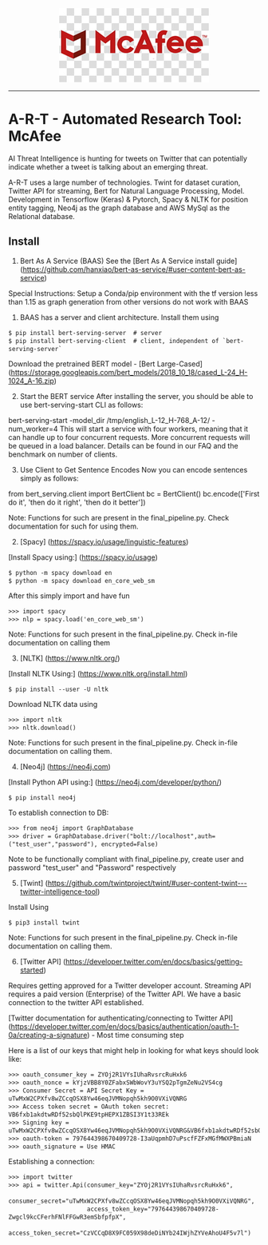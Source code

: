 <div align="center">
  <img src="./Images/McAfee_Logo.jpg">
</div>

--------------------------------------------------------------------------------

# A-R-T - Automated Research Tool: McAfee

AI Threat Intelligence is hunting for tweets on Twitter that can potentially indicate whether a tweet is talking about an emerging threat.

A-R-T uses a large number of technologies. Twint for dataset curation, Twitter API for streaming, Bert for Natural Language Processing, Model. Development in Tensorflow (Keras) & Pytorch, Spacy & NLTK for position entity tagging, Neo4j as the graph database and AWS MySql as the Relational database. 

## Install

1) Bert As A Service (BAAS)
  See the [Bert As A Service install guide] (https://github.com/hanxiao/bert-as-service/#user-content-bert-as-service)

  Special Instructions: Setup a Conda/pip environment with the tf version less than 1.15 as graph generation from other versions do not work with BAAS

  1. BAAS has a server and client architecture. Install them using 

  ```
  $ pip install bert-serving-server  # server
  $ pip install bert-serving-client  # client, independent of `bert-serving-server`
  ```

  Download the pretrained BERT model - [Bert Large-Cased] (https://storage.googleapis.com/bert_models/2018_10_18/cased_L-24_H-1024_A-16.zip)

  2. Start the BERT service
  After installing the server, you should be able to use bert-serving-start CLI as follows:

  bert-serving-start -model_dir /tmp/english_L-12_H-768_A-12/ -num_worker=4 
  This will start a service with four workers, meaning that it can handle up to four concurrent requests. More concurrent requests will be queued in a load balancer. Details can be found in our FAQ and the benchmark on number of clients.

  3. Use Client to Get Sentence Encodes
  Now you can encode sentences simply as follows:

  from bert_serving.client import BertClient
  bc = BertClient()
  bc.encode(['First do it', 'then do it right', 'then do it better'])

  Note: Functions for such are present in the final_pipeline.py. Check documentation for such for using them.

2. [Spacy] (https://spacy.io/usage/linguistic-features)

  [Install Spacy using:] (https://spacy.io/usage)

  ```
  $ python -m spacy download en
  $ python -m spacy download en_core_web_sm
  ```

  After this simply import and have fun

  ```
  >>> import spacy
  >>> nlp = spacy.load('en_core_web_sm')
  ```
  Note: Functions for such present in the final_pipeline.py. Check in-file documentation on calling them
  
3. [NLTK] (https://www.nltk.org/)

  [Install NLTK Using:] (https://www.nltk.org/install.html)

  ```
  $ pip install --user -U nltk
  ```

  Download NLTK data using

  ```
  >>> import nltk
  >>> nltk.download()
  ```

  Note: Functions for such present in the final_pipeline.py. Check in-file documentation on calling them.

4. [Neo4j] (https://neo4j.com)

  [Install Python API using:] (https://neo4j.com/developer/python/)

  ```
  $ pip install neo4j
  ```

  To establish connection to DB:

  ```
  >>> from neo4j import GraphDatabase
  >>> driver = GraphDatabase.driver("bolt://localhost",auth=("test_user","password"), encrypted=False)
  ```

  Note to be functionally compliant with final_pipeline.py, create user and password "test_user" and "Password" respectively

5. [Twint] (https://github.com/twintproject/twint/#user-content-twint---twitter-intelligence-tool)

  Install Using

  ```
  $ pip3 install twint
  ```

  Note: Functions for such present in the final_pipeline.py. Check in-file documentation on calling them.

6. [Twitter API] (https://developer.twitter.com/en/docs/basics/getting-started)

Requires getting approved for a Twitter developer account. Streaming API requires a paid version (Enterprise) of the Twitter API. We have a basic connection to the twitter API established.

[Twitter documentation for authenticating/connecting to Twitter API] (https://developer.twitter.com/en/docs/basics/authentication/oauth-1-0a/creating-a-signature) - Most time consuming step

Here is a list of our keys that might help in looking for what keys should look like:

```
>>> oauth_consumer_key = ZYOj2R1VYsIUhaRvsrcRuHxk6
>>> oauth_nonce = kYjzVBB8Y0ZFabxSWbWovY3uYSQ2pTgmZeNu2VS4cg
>>> Consumer Secret = API Secret Key = uTwMxW2CPXfv8wZCcqOSX8Yw46eqJVMNopqh5kh9O0VXiVQNRG
>>> Access token secret = OAuth token secret: VB6fxb1akdtwRDf52sbQlPKE9tpHEPX1ZBSI3Y1t33REk
>>> Signing key = uTwMxW2CPXfv8wZCcqOSX8Yw46eqJVMNopqh5kh9O0VXiVQNRG&VB6fxb1akdtwRDf52sbQlPKE9tpHEPX1ZBSI3Y1t33REk
>>> oauth-token = 797644398670409728-I3aUqpmhD7uPscfFZFxMGfMWXPBmiaN
>>> oauth_signature = Use HMAC
```

Establishing a connection:

```
>>> import twitter
>>> api = twitter.Api(consumer_key="ZYOj2R1VYsIUhaRvsrcRuHxk6",
                      consumer_secret="uTwMxW2CPXfv8wZCcqOSX8Yw46eqJVMNopqh5kh9O0VXiVQNRG",
                      access_token_key="797644398670409728-Zwgcl9kcCFerhFNlFFGwR3emSbfpfpX",
                      access_token_secret="CzVCCqD8X9FC059X98deDiNYb24IWjhZYVeAhoU4F5v7l")
```
